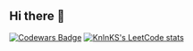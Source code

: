 ## Hi there 👋

[![Codewars Badge](https://www.codewars.com/users/ludaalt/badges/micro)](https://www.codewars.com/users/ludaalt)
[![KnlnKS's LeetCode stats](https://leetcode-stats-six.vercel.app/api?username=ludaalt4&theme=dark)](https://github.com/ludaalt/leetcode-stats)

<!--
**ludaalt/ludaalt** is a ✨ _special_ ✨ repository because its `README.md` (this file) appears on your GitHub profile.

Here are some ideas to get you started:

- 🔭 I’m currently working on ...
- 🌱 I’m currently learning ...
- 👯 I’m looking to collaborate on ...
- 🤔 I’m looking for help with ...
- 💬 Ask me about ...
- 📫 How to reach me: ...
- 😄 Pronouns: ...
- ⚡ Fun fact: ...
-->
